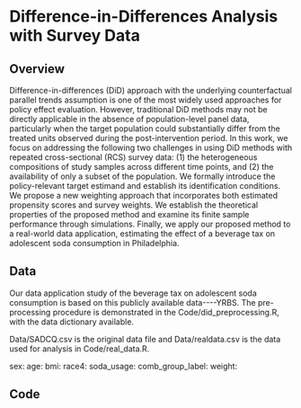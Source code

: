 # Difference-in-Differences Analysis with Survey Data

## Overview
Difference-in-differences (DiD) approach with the underlying counterfactual parallel trends assumption is one of the most widely used approaches for policy effect evaluation. However, traditional DiD methods may not be directly applicable in the absence of population-level panel data, particularly when the target population could substantially differ from the treated units observed during the post-intervention period. In this work, we focus on addressing the following two
challenges in using DiD methods with repeated cross-sectional (RCS) survey data: (1) the heterogeneous compositions of study samples across different time points, and (2) the availability of only a subset
of the population. We formally introduce the policy-relevant target estimand and establish its identification conditions. We propose a new weighting approach that incorporates both estimated propensity scores and survey weights. We establish the theoretical properties of the proposed method and examine its finite sample performance through simulations. Finally, we apply our proposed method to a real-world data application, estimating the effect of a beverage tax on adolescent soda consumption in Philadelphia.

## Data

Our data application study of the beverage tax on adolescent soda consumption is based on this publicly available data----YRBS. The pre-processing procedure is demonstrated in the Code/did_preprocessing.R, with the data dictionary available.

Data/SADCQ.csv is the original data file and Data/realdata.csv is the data used for analysis in Code/real_data.R.

sex: 
age: 
bmi:
race4: 
soda_usage: 
comb_group_label: 
weight:

## Code
